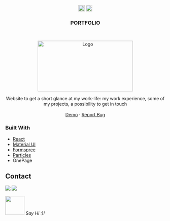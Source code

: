<!-- https://www.markdownguide.org/basic-syntax/#reference-style-links-->
<!-- search and replace  portfolio2 -->

<p align="center">
  <a href="mailto:a.quinkenstein@gmail.com"><img src="https://image.flaticon.com/icons/svg/725/725643.svg" height="20" width="20" /></a>
  <a href="https://linkedin.com/in/AnneQuinkenstein"><img src="https://cdn.jsdelivr.net/npm/simple-icons@3.0.1/icons/linkedin.svg" height="20"     width="20" /></a>
</p>

<!-- PROJECT LOGO -->

  <h3 align="center">PORTFOLIO</h3>

<br />
<p align="center">
  <a href="https://anne-quinkenstein.de/">
    <img src="https://i.ibb.co/TRJndCZ/Peek-2020-09-27-00-25.gif" alt="Logo" width="300" height="160">
  </a>

  <p align="center">
   Website to get a short glance at my work-life: my work experience, some of my projects, a possibility to get in touch 
    <br />
    <br />
    <a href="https://anne-quinkenstein.de/">Demo</a>
    ·
    <a href="https://github.com/AnneQuinkenstein/portfolio2/issues">Report Bug</a>
  </p>
</p>

### Built With

- [React](https://reactjs.org/)
- [Material UI](https://material-ui.com/)
- [Formspree](https://formspree.io/)
- [Particles](https://www.npmjs.com/package/react-particles-js)
- OnePage


## Contact

<p> <a target="_blank" href="https://www.linkedin.com/in/anne-quinkenstein"><img src="https://img.shields.io/badge/-LinkedIn-0077B5?style=for-the-badge&logo=Linkedin&logoColor=white"></img></a>
<a target="_blank" href="mailto:a.quinkenstein@gmail.com"><img src="https://img.shields.io/badge/-Gmail-D14836?style=for-the-badge&logo=Gmail&logoColor=white"></img></a>
</p>

<img src="https://media.giphy.com/media/LnQjpWaON8nhr21vNW/giphy.gif" width="60"> <em>Say Hi :)!</em>
